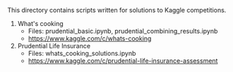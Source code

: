 This directory contains scripts written for solutions to Kaggle competitions.

1. What's cooking
    * Files: prudential_basic.ipynb, prudential_combining_results.ipynb
    * https://www.kaggle.com/c/whats-cooking
2. Prudential Life Insurance
    * Files: whats_cooking_solutions.ipynb
    * https://www.kaggle.com/c/prudential-life-insurance-assessment
